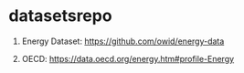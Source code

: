 # datasetsrepo

1. Energy Dataset: https://github.com/owid/energy-data

2. OECD: https://data.oecd.org/energy.htm#profile-Energy
